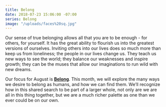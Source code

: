 ```yaml
---
title: Belong
date: 2018-07-23 15:06:00 -07:00
series: Belong
image: "/uploads/faces%20sq.jpg"
---
```


Our sense of true belonging allows all that you are to be enough - for others, for yourself. It has the great ability to flourish us into the greatest versions of ourselves. Inviting others into our lives does so much more than keep us from loneliness; the people in our lives change us. They teach us new ways to see the world; they balance our weaknesses and inspire growth; they can be the muses that allow our imaginations to run wild with new dreams.

Our focus for August is **[Belong](yellowco.co/blog/2018/07/30/how-uniting-blooms-belong-poem/)**. This month, we will explore the many ways we desire to belong as humans, and how we can find them. We’ll recognize how in this shared search to be part of a larger whole, not only are we are all in this thing together, but we are a much richer palette as one than we ever could be on our own.